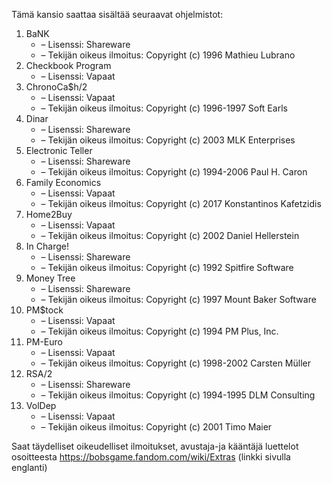 Tämä kansio saattaa sisältää seuraavat ohjelmistot:

1. BaNK
   - – Lisenssi: Shareware
   - – Tekijän oikeus ilmoitus: Copyright (c) 1996 Mathieu Lubrano
2. Checkbook Program
   - – Lisenssi: Vapaat
3. ChronoCa$h/2
   - – Lisenssi: Vapaat
   - – Tekijän oikeus ilmoitus: Copyright (c) 1996-1997 Soft Earls
4. Dinar
   - – Lisenssi: Shareware
   - – Tekijän oikeus ilmoitus: Copyright (c) 2003 MLK Enterprises
5. Electronic Teller
   - – Lisenssi: Shareware
   - – Tekijän oikeus ilmoitus: Copyright (c) 1994-2006 Paul H. Caron
6. Family Economics
   - – Lisenssi: Vapaat
   - – Tekijän oikeus ilmoitus: Copyright (c) 2017 Konstantinos Kafetzidis
7. Home2Buy
   - – Lisenssi: Vapaat
   - – Tekijän oikeus ilmoitus: Copyright (c) 2002 Daniel Hellerstein
8. In Charge!
   - – Lisenssi: Shareware
   - – Tekijän oikeus ilmoitus: Copyright (c) 1992 Spitfire Software
9. Money Tree
   - – Lisenssi: Shareware
   - – Tekijän oikeus ilmoitus: Copyright (c) 1997 Mount Baker Software
10. PM$tock
    - – Lisenssi: Vapaat
    - – Tekijän oikeus ilmoitus: Copyright (c) 1994 PM Plus, Inc.
11. PM-Euro
    - – Lisenssi: Vapaat
    - – Tekijän oikeus ilmoitus: Copyright (c) 1998-2002 Carsten Müller
12. RSA/2
    - – Lisenssi: Shareware
    - – Tekijän oikeus ilmoitus: Copyright (c) 1994-1995 DLM Consulting
13. VolDep
    - – Lisenssi: Vapaat
    - – Tekijän oikeus ilmoitus: Copyright (c) 2001 Timo Maier

Saat täydelliset oikeudelliset ilmoitukset, avustaja-ja kääntäjä luettelot osoitteesta https://bobsgame.fandom.com/wiki/Extras (linkki sivulla englanti)

